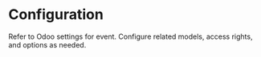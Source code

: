 # Configuration

Refer to Odoo settings for event. Configure related models, access rights, and options as needed.
